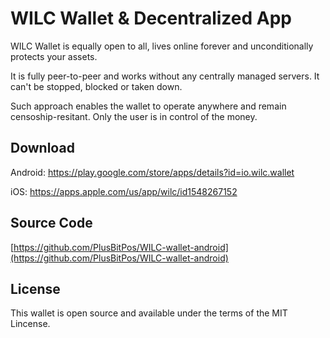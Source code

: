 # WILC Wallet & Decentralized App

WILC Wallet is equally open to all, lives online forever and unconditionally protects your assets.

It is fully peer-to-peer and works without any centrally managed servers. It can't be stopped, blocked or taken down.

Such approach enables the wallet to operate anywhere and remain censoship-resitant. Only the user is in control of the money.


## Download
Android: https://play.google.com/store/apps/details?id=io.wilc.wallet

iOS: https://apps.apple.com/us/app/wilc/id1548267152


## Source Code

[https://github.com/PlusBitPos/WILC-wallet-android](https://github.com/PlusBitPos/WILC-wallet-android)

## License

This wallet is open source and available under the terms of the MIT Lincense.

